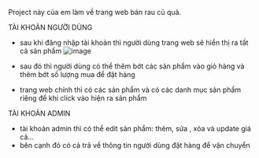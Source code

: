Project này của em làm về trang web bán rau củ quả. 

TÀI KHOẢN NGƯỜI DÙNG
- sau khi đăng nhập tài khoản thì người dùng trang web sẽ hiển thị ra tất cả sản phẩm
![image](https://github.com/BuiDucLoc-HE176843/Asm-Prj-loc/assets/163886379/40c282d8-d1e2-4fcc-9650-dfbb7b737255)

- sau đó thì người dùng có thể thêm bớt các sản phẩm vào giỏ hàng và thêm bớt số lượng mua để đặt hàng
- trang web chính thì có các sản phẩm và có các danh mục sản phẩm riêng để khi click vào hiện ra sản phẩm

TÀI KHOẢN ADMIN
- tài khoản admin thì có thể edit sản phẩm: thêm, sửa , xóa và update giá cả...
- bên cạnh đó có cả trả về thông tin người dùng đặt hàng để vận chuyển
